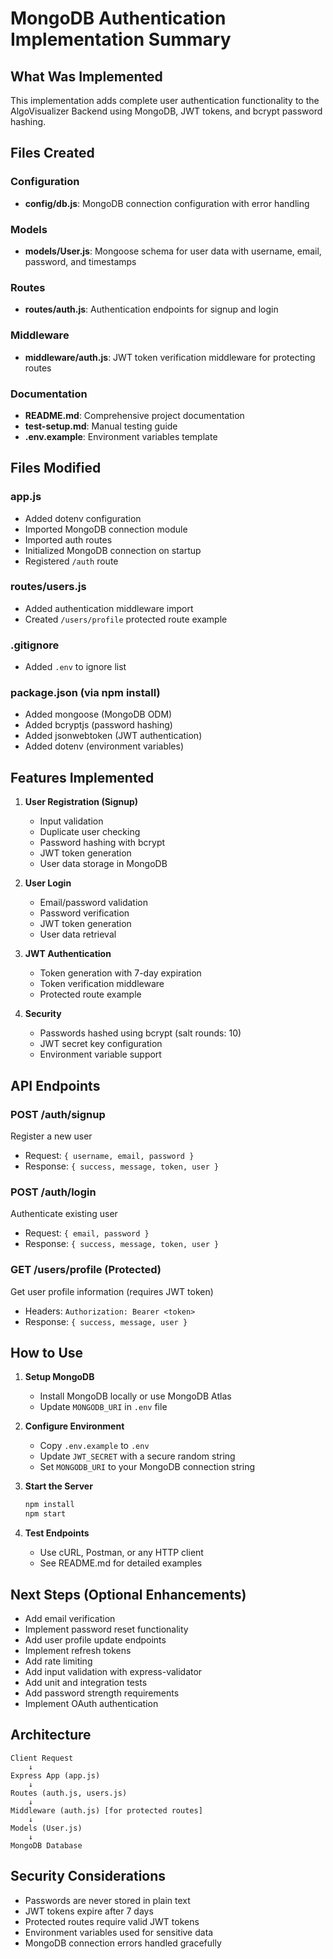 # MongoDB Authentication Implementation Summary

## What Was Implemented

This implementation adds complete user authentication functionality to the AlgoVisualizer Backend using MongoDB, JWT tokens, and bcrypt password hashing.

## Files Created

### Configuration
- **config/db.js**: MongoDB connection configuration with error handling

### Models
- **models/User.js**: Mongoose schema for user data with username, email, password, and timestamps

### Routes
- **routes/auth.js**: Authentication endpoints for signup and login

### Middleware
- **middleware/auth.js**: JWT token verification middleware for protecting routes

### Documentation
- **README.md**: Comprehensive project documentation
- **test-setup.md**: Manual testing guide
- **.env.example**: Environment variables template

## Files Modified

### app.js
- Added dotenv configuration
- Imported MongoDB connection module
- Imported auth routes
- Initialized MongoDB connection on startup
- Registered `/auth` route

### routes/users.js
- Added authentication middleware import
- Created `/users/profile` protected route example

### .gitignore
- Added `.env` to ignore list

### package.json (via npm install)
- Added mongoose (MongoDB ODM)
- Added bcryptjs (password hashing)
- Added jsonwebtoken (JWT authentication)
- Added dotenv (environment variables)

## Features Implemented

1. **User Registration (Signup)**
   - Input validation
   - Duplicate user checking
   - Password hashing with bcrypt
   - JWT token generation
   - User data storage in MongoDB

2. **User Login**
   - Email/password validation
   - Password verification
   - JWT token generation
   - User data retrieval

3. **JWT Authentication**
   - Token generation with 7-day expiration
   - Token verification middleware
   - Protected route example

4. **Security**
   - Passwords hashed using bcrypt (salt rounds: 10)
   - JWT secret key configuration
   - Environment variable support

## API Endpoints

### POST /auth/signup
Register a new user
- Request: `{ username, email, password }`
- Response: `{ success, message, token, user }`

### POST /auth/login
Authenticate existing user
- Request: `{ email, password }`
- Response: `{ success, message, token, user }`

### GET /users/profile (Protected)
Get user profile information (requires JWT token)
- Headers: `Authorization: Bearer <token>`
- Response: `{ success, message, user }`

## How to Use

1. **Setup MongoDB**
   - Install MongoDB locally or use MongoDB Atlas
   - Update `MONGODB_URI` in `.env` file

2. **Configure Environment**
   - Copy `.env.example` to `.env`
   - Update `JWT_SECRET` with a secure random string
   - Set `MONGODB_URI` to your MongoDB connection string

3. **Start the Server**
   ```bash
   npm install
   npm start
   ```

4. **Test Endpoints**
   - Use cURL, Postman, or any HTTP client
   - See README.md for detailed examples

## Next Steps (Optional Enhancements)

- Add email verification
- Implement password reset functionality
- Add user profile update endpoints
- Implement refresh tokens
- Add rate limiting
- Add input validation with express-validator
- Add unit and integration tests
- Add password strength requirements
- Implement OAuth authentication

## Architecture

```
Client Request
    ↓
Express App (app.js)
    ↓
Routes (auth.js, users.js)
    ↓
Middleware (auth.js) [for protected routes]
    ↓
Models (User.js)
    ↓
MongoDB Database
```

## Security Considerations

- Passwords are never stored in plain text
- JWT tokens expire after 7 days
- Protected routes require valid JWT tokens
- Environment variables used for sensitive data
- MongoDB connection errors handled gracefully
